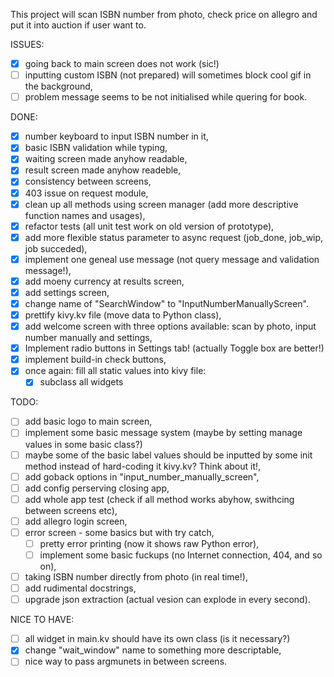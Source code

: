 This project will scan ISBN number from photo, check price on allegro and put it into auction if
user want to.

ISSUES:
 - [x] going back to main screen does not work (sic!)
 - [ ] inputting custom ISBN (not prepared) will sometimes block cool gif in the background,
 - [ ] problem message seems to be not initialised while quering for book.

DONE:
 - [x] number keyboard to input ISBN number in it,
 - [x] basic ISBN validation while typing,
 - [x] waiting screen made anyhow readable,
 - [x] result screen made anyhow readeble,
 - [x] consistency between screens,
 - [x] 403 issue on request module,
 - [x] clean up all methods using screen manager (add more descriptive function names and usages),
 - [x] refactor tests (all unit test work on old version of prototype),
 - [x] add more flexible status parameter to async request (job_done, job_wip, job succeded),
 - [x] implement one geneal use message (not query message and validation message!),
 - [x] add moeny currency at results screen,
 - [x] add settings screen,
 - [x] change name of "SearchWindow" to "InputNumberManuallyScreen".
 - [x] prettify kivy.kv file (move data to Python class),
 - [x] add welcome screen with three options available: scan by photo, input number manually and settings,
 - [x] Implement radio buttons in Settings tab! (actually Toggle box are better!)
 - [x] implement build-in check buttons,
 - [x] once again: fill all static values into kivy file:
   - [x] subclass all widgets

TODO:
 - [ ] add basic logo to main screen,
 - [ ] implement some basic message system (maybe by setting manage values in some basic class?)
 - [ ] maybe some of the basic label values should be inputted by some init method instead of
   hard-coding it kivy.kv? Think about it!,
 - [ ] add goback options in "input_number_manually_screen",
 - [ ] add config perserving closing app,
 - [ ] add whole app test (check if all method works abyhow, swithcing between screens etc),
 - [ ] add allegro login screen,
 - [ ] error screen - some basics but with try catch,
   - [ ] pretty error printing (now it shows raw Python error),
   - [ ] implement some basic fuckups (no Internet connection, 404, and so on),
 - [ ] taking ISBN number directly from photo (in real time!),
 - [ ] add rudimental docstrings,
 - [ ] upgrade json extraction (actual vesion can explode in every second).

 NICE TO HAVE:
 - [ ] all widget in main.kv should have its own class (is it necessary?)
 - [x] change "wait_window" name to something more descriptable,
 - [ ] nice way to pass argmunets in between screens.

